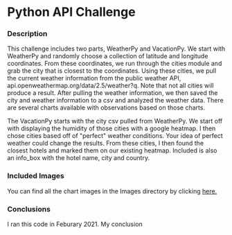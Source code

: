 # Python API Challenge

### Description

This challenge includes two parts, WeatherPy and VacationPy. We start with WeatherPy and randomly choose a collection of latitude and longitude coordinates. From these coordinates, we run through the cities module and grab the city that is closest to the coordinates. Using these cities, we pull the current weather information from the public weather API, api.openweathermap.org/data/2.5/weather?q. Note that not all cities will produce a result. After pulling the weather information, we then saved the city and weather information to a csv and analyzed the weather data. There are several charts available with observations based on those charts.

The VacationPy starts with the city csv pulled from WeatherPy. We start off with displaying the humidity of those cities with a google heatmap. I then chose cities based off of "perfect" weather conditions. Your idea of perfect weather could change the results. From these cities, I then found the closest hotels and marked them on our existing heatmap. Included is also an info_box with the hotel name, city and country.

### Included Images

You can find all the chart images in the Images directory by clicking [here.](https://github.com/Corters22/python-api-challenge/tree/main/Images)
 
### Conclusions

I ran this code in Feburary 2021. My conclusion
